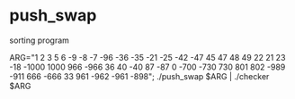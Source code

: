 # push_swap
sorting program

ARG="1 2 3 5 6 -9 -8 -7 -96 -36 -35 -21 -25 -42 -47 45 47 48 49 22 21 23 -18 -1000 1000 966 -966 36 40 -40 87 -87 0 -700 -730 730 801 802 -989 -911 666 -666 33 961 -962 -961 -898"; ./push_swap $ARG | ./checker $ARG
